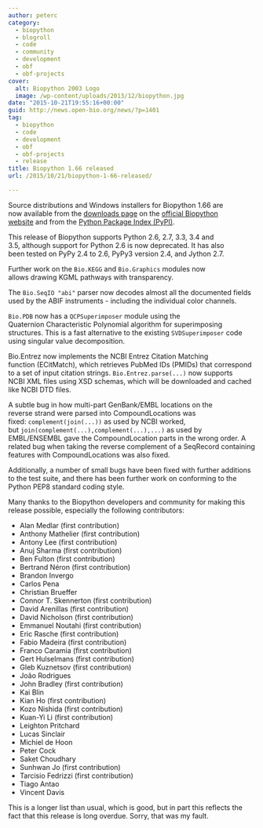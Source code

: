 ```yaml
---
author: peterc
category:
  - biopython
  - blogroll
  - code
  - community
  - development
  - obf
  - obf-projects
cover:
  alt: Biopython 2003 Logo
  image: /wp-content/uploads/2013/12/biopython.jpg
date: "2015-10-21T19:55:16+00:00"
guid: http://news.open-bio.org/news/?p=1401
tag:
  - biopython
  - code
  - development
  - obf
  - obf-projects
  - release
title: Biopython 1.66 released
url: /2015/10/21/biopython-1-66-released/

---
```

Source distributions and Windows installers for Biopython 1.66 are now available from the [downloads page](http://biopython.org/wiki/Download) on the [official Biopython website](http://biopython.org/) and from the [Python Package Index (PyPI)](https://pypi.python.org/pypi/biopython/1.66).

This release of Biopython supports Python 2.6, 2.7, 3.3, 3.4 and 3.5, although support for Python 2.6 is now deprecated. It has also been tested on PyPy 2.4 to 2.6, PyPy3 version 2.4, and Jython 2.7.

Further work on the `Bio.KEGG` and `Bio.Graphics` modules now allows drawing KGML pathways with transparency.

The `Bio.SeqIO "abi"` parser now decodes almost all the documented fields used by the ABIF instruments - including the individual color channels.

`Bio.PDB` now has a `QCPSuperimposer` module using the Quaternion Characteristic Polynomial algorithm for superimposing structures. This is a fast alternative to the existing `SVDSuperimposer` code using singular value decomposition.

Bio.Entrez now implements the NCBI Entrez Citation Matching function (ECitMatch), which retrieves PubMed IDs (PMIDs) that correspond to a set of input citation strings. `Bio.Entrez.parse(...)` now supports NCBI XML files using XSD schemas, which will be downloaded and cached like NCBI DTD files.

A subtle bug in how multi-part GenBank/EMBL locations on the reverse strand were parsed into CompoundLocations was fixed: `complement(join(...))` as used by NCBI worked, but `join(complement(...),complement(...),...)` as used by EMBL/ENSEMBL gave the CompoundLocation parts in the wrong order. A related bug when taking the reverse complement of a SeqRecord containing features with CompoundLocations was also fixed.

Additionally, a number of small bugs have been fixed with further additions to the test suite, and there has been further work on conforming to the Python PEP8 standard coding style.

Many thanks to the Biopython developers and community for making this release possible, especially the following contributors:

- Alan Medlar (first contribution)
- Anthony Mathelier (first contribution)
- Antony Lee (first contribution)
- Anuj Sharma (first contribution)
- Ben Fulton (first contribution)
- Bertrand Néron (first contribution)
- Brandon Invergo
- Carlos Pena
- Christian Brueffer
- Connor T. Skennerton (first contribution)
- David Arenillas (first contribution)
- David Nicholson (first contribution)
- Emmanuel Noutahi (first contribution)
- Eric Rasche (first contribution)
- Fabio Madeira (first contribution)
- Franco Caramia (first contribution)
- Gert Hulselmans (first contribution)
- Gleb Kuznetsov (first contribution)
- João Rodrigues
- John Bradley (first contribution)
- Kai Blin
- Kian Ho (first contribution)
- Kozo Nishida (first contribution)
- Kuan-Yi Li (first contribution)
- Leighton Pritchard
- Lucas Sinclair
- Michiel de Hoon
- Peter Cock
- Saket Choudhary
- Sunhwan Jo (first contribution)
- Tarcisio Fedrizzi (first contribution)
- Tiago Antao
- Vincent Davis

This is a longer list than usual, which is good, but in part this reflects the fact that this release is long overdue. Sorry, that was my fault.
